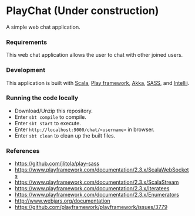 # PlayChat (Under construction) #

A simple web chat application.

### Requirements ###

This web chat application allows the user to chat with other joined users.

### Development ###

This application is built with [Scala](http://www.scala-lang.org/), 
[Play framework](https://playframework.com/), [Akka](http://akka.io/),
[SASS](http://sass-lang.com/), and [Intellij](https://www.jetbrains.com/idea/).

### Running the code locally ###

- Download/Unzip this repository.
- Enter `sbt compile` to compile.
- Enter `sbt start` to execute.
- Enter `http://localhost:9000/chat/<username>` in browser.
- Enter `sbt clean` to clean up the built files.

### References ###

- https://github.com/jlitola/play-sass
- https://www.playframework.com/documentation/2.3.x/ScalaWebSockets
- https://www.playframework.com/documentation/2.3.x/ScalaStream
- https://www.playframework.com/documentation/2.3.x/Iteratees
- https://www.playframework.com/documentation/2.3.x/Enumerators
- http://www.webjars.org/documentation
- https://github.com/playframework/playframework/issues/3779
